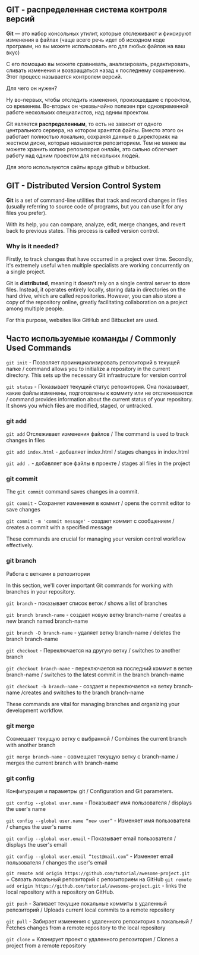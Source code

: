 ## GIT - распределенная система контроля версий

**Git** — это набор консольных утилит, которые отслеживают и фиксируют изменения в файлах (чаще всего речь идет об исходном коде программ, но вы можете использовать его для любых файлов на ваш вкус)

С его помощью вы можете сравнивать, анализировать, редактировать, сливать изменения и возвращаться назад к последнему сохранению. Этот процесс называется контролем версий.

Для чего он нужен?

Ну во-первых, чтобы отследить изменения, произошедшие с проектом, со временем.
Во-вторых он чрезвычайно полезен при одновременной работе нескольких специалистов, над одним проектом.

Git является **распределенным**, то есть не зависит от одного центрального сервера, на котором хранятся файлы. Вместо этого он работает полностью локально, сохраняя данные в директориях на жестком диске, которые называются репозиторием.
Тем не менее вы можете хранить копию репозитория онлайн, это сильно облегчает работу над одним проектом для нескольких людей.

Для этого используются сайты вроде github и bitbucket.

## GIT - Distributed Version Control System

**Git** is a set of command-line utilities that track and record changes in files (usually referring to source code of programs, but you can use it for any files you prefer).

With its help, you can compare, analyze, edit, merge changes, and revert back to previous states. This process is called version control.

### Why is it needed?

Firstly, to track changes that have occurred in a project over time.
Secondly, it's extremely useful when multiple specialists are working concurrently on a single project.

Git is **distributed**, meaning it doesn't rely on a single central server to store files. Instead, it operates entirely locally, storing data in directories on the hard drive, which are called repositories.
However, you can also store a copy of the repository online, greatly facilitating collaboration on a project among multiple people.

For this purpose, websites like GitHub and Bitbucket are used.


## Часто используемые команды / Commonly Used Commands

`git init` - Позволяет проинициализировать репозиторий в текущей папке / command allows you to initialize a repository in the current directory. This sets up the necessary Git infrastructure for version control
    
`git status` - Показывает текущий статус репозитория. Она показывает, какие файлы изменены, подготовлены к коммиту или не отслеживаются / command provides information about the current status of your repository. It shows you which files are modified, staged, or untracked.

### git add
`git add` Отслеживает изменения файлов / The command is used to track changes in files

`git add index.html` - добавляет index.html / stages changes in index.html

`git add .` - добавляет все файлы в проекте / stages all files in the project

### git commit
The `git commit` command saves changes in a commit.

`git commit` - Сохраняет изменения в коммит  / opens the commit editor to save changes

`git commit -m 'commit message'` - создает коммит с сообщением / creates a commit with a specified message

These commands are crucial for managing your version control workflow effectively.

### git branch

Работа с ветками в репозитории

In this section, we'll cover important Git commands for working with branches in your repository.

`git branch` - показывает список веток / shows a list of branches

`git branch branch-name` - создает новую ветку branch-name / creates a new branch named branch-name

`git branch -D branch-name` - удаляет ветку branch-name / deletes the branch branch-name

`git checkout` - Переключается на другую ветку / switches to another branch

`git checkout branch-name` - переключается на последний коммит в ветке branch-name / switches to the latest commit in the branch branch-name

`git checkout -b branch-name` - создает и переключается на ветку branch-name /creates and switches to the branch branch-name


These commands are vital for managing branches and organizing your development workflow.


### git merge
Совмещает текущую ветку с выбранной / Combines the current branch with another branch
    
`git merge branch-name` - совмещает текущую ветку с branch-name / merges the current branch with branch-name


### git config
Конфигурация и параметры git / Configuration and Git parameters.


`git config --global user.name` - Показывает имя пользователя / displays the user's name

`git config --global user.name “new user”` - Изменяет имя пользователя / changes the user's name

`git config --global user.email` - Показывает email пользователя / displays the user's email

`git config --global user.email “test@mail.com”` - Изменяет email пользователя / changes the user's email

`git remote add origin https://github.com/tutorial/awesome-project.git` = Связать локальный репозиторий с репозиторием на GitHub
`git remote add origin https://github.com/tutorial/awesome-project.git` - links the local repository with a repository on GitHub.



`git push` - Заливает текущие локальные коммиты в удаленный репозиторий / Uploads current local commits to a remote repository

`git pull` - Забирает изменения с удаленного репозитория в локальный / Fetches changes from a remote repository to the local repository

`git clone` = Клонирует проект с удаленного репозитория / Clones a project from a remote repository



